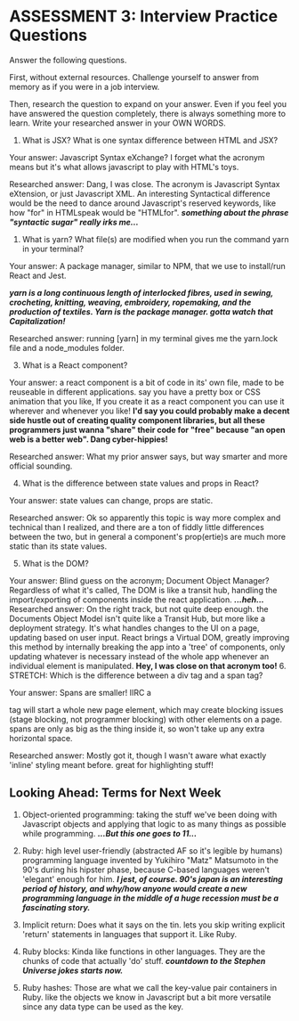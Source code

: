 # ASSESSMENT 3: Interview Practice Questions

Answer the following questions.

First, without external resources. Challenge yourself to answer from memory as if you were in a job interview.

Then, research the question to expand on your answer. Even if you feel you have answered the question completely, there is always something more to learn. Write your researched answer in your OWN WORDS.

1. What is JSX? What is one syntax difference between HTML and JSX?

Your answer: Javascript Syntax eXchange? I forget what the acronym means but it's what allows javascript to play with HTML's toys.

Researched answer: Dang, I was close. The acronym is Javascript Syntax eXtension, or just Javascript XML. An interesting Syntactical difference would be the need to dance around Javascript's reserved keywords, like how "for" in HTMLspeak would be "HTMLfor".
***something about the phrase "syntactic sugar" really irks me...***
1. What is yarn? What file(s) are modified when you run the command yarn in your terminal?

Your answer: A package manager, similar to NPM, that we use to install/run React and Jest.

***yarn is a long continuous length of interlocked fibres, used in sewing, crocheting, knitting, weaving, embroidery, ropemaking, and the production of textiles. Yarn is the package manager. gotta watch that Capitalization!***

Researched answer: running [yarn] in my terminal gives me the yarn.lock file and a node_modules folder.

3. What is a React component?

Your answer: a react component is a bit of code in its' own file, made to be reuseable in different applications. say you have a pretty box or CSS animation that you like, If you create it as a react component you can use it wherever and whenever you like!
**I'd say you could probably make a decent side hustle out of creating quality component libraries, but all these programmers just wanna "share" their code for "free" because "an open web is a better web". Dang cyber-hippies!**

Researched answer: What my prior answer says, but way smarter and more official sounding.

4. What is the difference between state values and props in React?

Your answer: state values can change, props are static.

Researched answer: Ok so apparently this topic is way more complex and technical than I realized, and there are a ton of fiddly little differences between the two, but in general a component's prop(ertie)s are much more static than its state values.

5. What is the DOM?

Your answer: Blind guess on the acronym; Document Object Manager? Regardless of what it's called, The DOM is like a transit hub, handling the import/exporting of components inside the react application.
***...heh...***
Researched answer: On the right track, but not quite deep enough. the Documents Object Model isn't quite like a Transit Hub, but more like a deployment strategy. It's what handles changes to the UI on a page, updating based on user input. React brings a Virtual DOM, greatly improving this method by internally breaking the app into a 'tree' of components, only updating whatever is necessary instead of the whole app whenever an individual element is manipulated.
 **Hey, I was close on that acronym too!**
6. STRETCH: Which is the difference between a div tag and a span tag?

Your answer: Spans are smaller! IIRC a <div> tag will start a whole new page element, which may create blocking issues (stage blocking, not programmer blocking) with other elements on a page. spans are only as big as the thing inside it, so won't take up any extra horizontal space.

Researched answer: Mostly got it, though I wasn't aware what exactly 'inline' styling meant before. great for highlighting stuff!

## Looking Ahead: Terms for Next Week

1. Object-oriented programming: taking the stuff we've been doing with Javascript objects and applying that logic to as many things as possible while programming.
***...But this one goes to 11...***

2. Ruby: high level user-friendly (abstracted AF so it's legible by humans) programming language invented by Yukihiro "Matz" Matsumoto in the 90's during his hipster phase, because C-based languages weren't 'elegant' enough for him. 
***I jest, of course. 90's japan is an interesting period of history, and why/how anyone would create a new programming language in the middle of a huge recession must be a fascinating story.***

3. Implicit return: Does what it says on the tin. lets you skip writing explicit 'return' statements in languages that support it. Like Ruby.

4. Ruby blocks: Kinda like functions in other languages. They are the chunks of code that actually 'do' stuff.
***countdown to the Stephen Universe jokes starts now.***

5. Ruby hashes: Those are what we call the key-value pair containers in Ruby. like the objects we know in Javascript but a bit more versatile since any data type can be used as the key.
